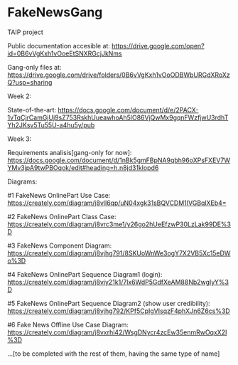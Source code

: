 # FakeNewsGang
TAIP project


Public documentation accesible at: https://drive.google.com/open?id=0B6vVgKxh1vOoeEtSNXRGcjJkNms

Gang-only files at: https://drive.google.com/drive/folders/0B6vVgKxh1vOoODBWbURGdXRoXzQ?usp=sharing

Week 2:

State-of-the-art: https://docs.google.com/document/d/e/2PACX-1vTqCjrCamGjUj9sZ753RskhUueawhoAh5lO86VjQwMx9gqnFWzfjwU3rdhTYh2JKsv5Tu55U-a4hu5y/pub

Week 3:

Requirements analisis[gang-only for now]: https://docs.google.com/document/d/1nBk5gmFBpNA9qbh96oXPsFXEV7WYMv3jpA9twPBOqok/edit#heading=h.n8jd31klopd6 

Diagrams:

#1 FakeNews OnlinePart Use Case:  https://creately.com/diagram/j8vll6qp/uN04xgk31sBQVCDM1IVGBqlXEb4= 

#2 FakeNews OnlinePart Class Case: https://creately.com/diagram/j8vrc3me1/y26go2hUeEfzwP30LzLak99DE%3D

#3 FakeNews Component Diagram: https://creately.com/diagram/j8vjhg791/8SKUoWnWe3ogY7X2VB5Xc15eDWo%3D

#4 FakeNews OnlinePart Sequence Diagram1 (login): https://creately.com/diagram/j8viy21k1/7lx6WdP5GdfXeAM88Nb2wgIyY%3D

#5 FakeNews OnlinePart Sequence Diagram2 (show user credibility): https://creately.com/diagram/j8vjhg792/KPf5CpIgVIsqzF4phXJn6Z6cs%3D

#6 Fake News Offline Use Case Diagram: https://creately.com/diagram/j8vxrhi42/WsgDNycr4zcEw35enmRwOqxX2I%3D

...[to be completed with the rest of them, having the same type of name]
